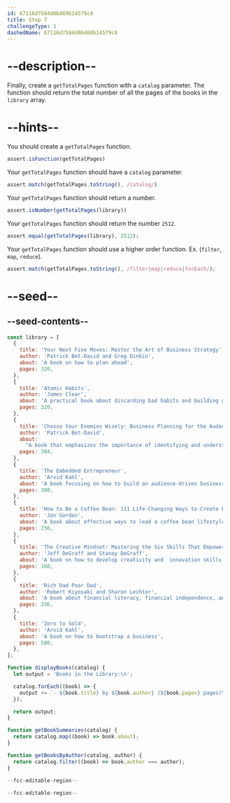 ```yaml
---
id: 67116d7584d0b469b14579c4
title: Step 7
challengeType: 1
dashedName: 67116d7584d0b469b14579c4
---
```


# --description--

Finally, create a `getTotalPages` function with a `catalog` parameter. The function should return the total number of all the pages of the books in the `library` array.

# --hints--


You should create a `getTotalPages` function.

```js
assert.isFunction(getTotalPages)
```

Your `getTotalPages` function should have a `catalog` parameter.

```js
assert.match(getTotalPages.toString(), /catalog/)
```

Your `getTotalPages` function should return a number.

```js
assert.isNumber(getTotalPages(library))
```

Your `getTotalPages` function should return the number `2512`.

```js
assert.equal(getTotalPages(library), 2512);
```

Your `getTotalPages` function should use a higher order function. Ex. (`filter`, `map`, `reduce`).

```js
assert.match(getTotalPages.toString(), /filter|map|reduce|forEach/);
```

# --seed--

## --seed-contents--

```js
const library = [
  {
    title: 'Your Next Five Moves: Master the Art of Business Strategy',
    author: 'Patrick Bet-David and Greg Dinkin',
    about: 'A book on how to plan ahead',
    pages: 320,
  },
  {
    title: 'Atomic Habits',
    author: 'James Clear',
    about: 'A practical book about discarding bad habits and building good ones',
    pages: 320,
  },
  {
    title: 'Choose Your Enemies Wisely: Business Planning for the Audacious Few',
    author: 'Patrick Bet-David',
    about:
      "A book that emphasizes the importance of identifying and understanding one's adversaries to succeed in the business world",
    pages: 304,
  },
  {
    title: 'The Embedded Entrepreneur',
    author: 'Arvid Kahl',
    about: 'A book focusing on how to build an audience-driven business',
    pages: 308,
  },
  {
    title: 'How to Be a Coffee Bean: 111 Life-Changing Ways to Create Positive Change',
    author: 'Jon Gordon',
    about: 'A book about effective ways to lead a coffee bean lifestyle',
    pages: 256,
  },
  {
    title: 'The Creative Mindset: Mastering the Six Skills That Empower Innovation',
    author: 'Jeff DeGraff and Staney DeGraff',
    about: 'A book on how to develop creativity and  innovation skills',
    pages: 168,
  },
  {
    title: 'Rich Dad Poor Dad',
    author: 'Robert Kiyosaki and Sharon Lechter',
    about: 'A book about financial literacy, financial independence, and building wealth. ',
    pages: 336,
  },
  {
    title: 'Zero to Sold',
    author: 'Arvid Kahl',
    about: 'A book on how to bootstrap a business',
    pages: 500,
  },
];

function displayBooks(catalog) {
  let output = 'Books in the Library:\n';

  catalog.forEach((book) => {
    output += `- ${book.title} by ${book.author} (${book.pages} pages)\n`;
  });

  return output;
}

function getBookSummaries(catalog) {
  return catalog.map((book) => book.about);
}

function getBooksByAuthor(catalog, author) {
  return catalog.filter((book) => book.author === author);
}

--fcc-editable-region--
  
--fcc-editable-region--
```

